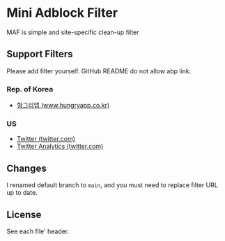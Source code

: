 Mini Adblock Filter
===================

MAF is simple and site-specific clean-up filter


Support Filters
---------------

Please add filter yourself.
GitHub README do not allow abp link.

### Rep. of Korea

<ul>
    <li><a href="//raw.githubusercontent.com/item4/mini-adblock-filter/main/KR/hungryapp.txt">헝그리앱 (www.hungryapp.co.kr)</a></li>
</ul>

### US

<ul>
    <li><a href="//raw.githubusercontent.com/item4/mini-adblock-filter/main/US/twitter.txt">Twitter (twitter.com)</a></li>
    <li><a href="//raw.githubusercontent.com/item4/mini-adblock-filter/main/US/twitter-analytics.txt">Twitter Analytics (twitter.com)</a></li>
</ul>


Changes
-------

I renamed default branch to `main`, and you must need to replace filter URL up to date.


License
-------

See each file' header.
